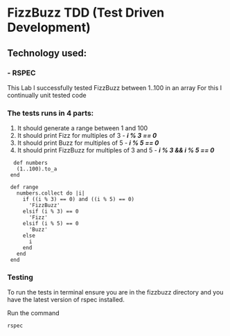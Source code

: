 # FizzBuzz TDD (Test Driven Development)

## Technology used:

### - RSPEC

This Lab I successfully tested FizzBuzz between 1..100 in an array
For this I continually unit tested code

### The tests runs in 4 parts:
 1) It should generate a range between 1 and 100
 2) It should print Fizz for multiples of 3 - ***i % 3 == 0***
 3) It should print Buzz for multiples of 5 - ***i % 5 == 0***
 4) It should print FizzBuzz for multiples of 3 and 5 - ***i % 3  &&  i % 5 == 0***
 
 ```
   def numbers
    (1..100).to_a
  end

  def range
    numbers.collect do |i|
      if ((i % 3) == 0) and ((i % 5) == 0)
        'FizzBuzz'
      elsif (i % 3) == 0
        'Fizz'
      elsif (i % 5) == 0
        'Buzz'
      else
        i
      end
    end
  end
```

### Testing
To run the tests in terminal ensure you are in the fizzbuzz directory and you have the latest version of rspec installed.

Run the command
```
rspec
```
